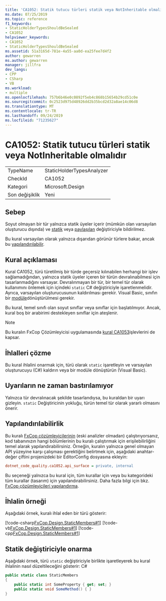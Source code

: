 ```yaml
---
title: 'CA1052: Statik tutucu türleri statik veya NotInheritable olmalıdır'
ms.date: 07/25/2019
ms.topic: reference
f1_keywords:
- StaticHolderTypesShouldBeSealed
- CA1052
helpviewer_keywords:
- CA1052
- StaticHolderTypesShouldBeSealed
ms.assetid: 51a3165d-781e-4a55-aa0d-ea25fee7d4f2
author: gewarren
ms.author: gewarren
manager: jillfra
dev_langs:
- CPP
- CSharp
- VB
ms.workload:
- multiple
ms.openlocfilehash: 757b6b46e0c0892f5eb4c868b15654b29cd51c0e
ms.sourcegitcommit: 0c2523d975d48926dd2b35bcd2d32a8ae14c06d8
ms.translationtype: MT
ms.contentlocale: tr-TR
ms.lasthandoff: 09/24/2019
ms.locfileid: "71235627"
---
```

# <a name="ca1052-static-holder-types-should-be-static-or-notinheritable"></a>CA1052: Statik tutucu türleri statik veya NotInheritable olmalıdır

|||
|-|-|
|TypeName|StaticHolderTypesAnalyzer|
|CheckId|CA1052|
|Kategori|Microsoft.Design|
|Son değişiklik|Yeni|

## <a name="cause"></a>Sebep

Soyut olmayan bir tür yalnızca statik üyeler içerir (mümkün olan varsayılan oluşturucu dışında) ve [statik](/dotnet/csharp/language-reference/keywords/static) veya [paylaşılan](/dotnet/visual-basic/language-reference/modifiers/shared) değiştiriciyle bildirilmez.

Bu kural varsayılan olarak yalnızca dışarıdan görünür türlere bakar, ancak bu [yapılandırılabilir](#configurability).

## <a name="rule-description"></a>Kural açıklaması

Kural CA1052, türü türetilmiş bir türde geçersiz kılınabilen herhangi bir işlev sağlamadığından, yalnızca statik üyeler içeren bir türün devralınabilmesi için tasarlanmadığını varsayar. Devralınmayan bir tür, bir temel tür olarak kullanımını önlemek için içindeki `static` C# değiştiriciyle işaretlenmelidir. Ayrıca, varsayılan oluşturucusunun kaldırılması gerekir. Visual Basic, sınıfın bir [modüle](/dotnet/visual-basic/language-reference/statements/module-statement)dönüştürülmesi gerekir.

Bu kural, temel sınıfı olan soyut sınıflar veya sınıflar için başlatılmıyor. Ancak, kural boş bir arabirimi destekleyen sınıflar için ateşlenir.

> [!NOTE]
> Bu kuralın FxCop Çözümleyicisi uygulamasında [kural CA1053](../code-quality/ca1053-static-holder-types-should-not-have-constructors.md)işlevlerini de kapsar.

## <a name="how-to-fix-violations"></a>İhlalleri çözme

Bu kural ihlalini onarmak için, türü olarak `static` işaretleyin ve varsayılan oluşturucuyu (C#) kaldırın veya bir modüle dönüştürün (Visual Basic).

## <a name="when-to-suppress-warnings"></a>Uyarıların ne zaman bastırılamıyor

Yalnızca tür devralınacak şekilde tasarlandıysa, bu kuraldan bir uyarı gizleyin. `static` Değiştiricinin yokluğu, türün temel tür olarak yararlı olmasını önerir.

## <a name="configurability"></a>Yapılandırılabilirlik

Bu kuralı [FxCop çözümleyicilerinin](install-fxcop-analyzers.md) (eski analizler olmadan) çalıştırıyorsanız, kod tabanınızın hangi bölümlerinin bu kuralı çalıştırmak için erişilebilirliğini temel alarak yapılandırabilirsiniz. Örneğin, kuralın yalnızca genel olmayan API yüzeyine karşı çalışması gerektiğini belirtmek için, aşağıdaki anahtar-değer çiftini projenizdeki bir EditorConfig dosyasına ekleyin:

```ini
dotnet_code_quality.ca1052.api_surface = private, internal
```

Bu seçeneği yalnızca bu kural için, tüm kurallar için veya bu kategorideki tüm kurallar (tasarım) için yapılandırabilirsiniz. Daha fazla bilgi için bkz. [FxCop çözümleyicileri yapılandırma](configure-fxcop-analyzers.md).

## <a name="example-of-a-violation"></a>İhlalin örneği

Aşağıdaki örnek, kuralı ihlal eden bir türü gösterir:

[!code-csharp[FxCop.Design.StaticMembers#1](../code-quality/codesnippet/CSharp/ca1052-static-holder-types-should-be-sealed_1.cs)]
[!code-vb[FxCop.Design.StaticMembers#1](../code-quality/codesnippet/VisualBasic/ca1052-static-holder-types-should-be-sealed_1.vb)]
[!code-cpp[FxCop.Design.StaticMembers#1](../code-quality/codesnippet/CPP/ca1052-static-holder-types-should-be-sealed_1.cpp)]

## <a name="fix-with-the-static-modifier"></a>Statik değiştiriciyle onarma

Aşağıdaki örnek, türü `static` değiştiriciyle birlikte işaretleyerek bu kural ihlalinin nasıl düzeltileceğini gösterir: C#

```csharp
public static class StaticMembers
{
    public static int SomeProperty { get; set; }
    public static void SomeMethod() { }
}
```